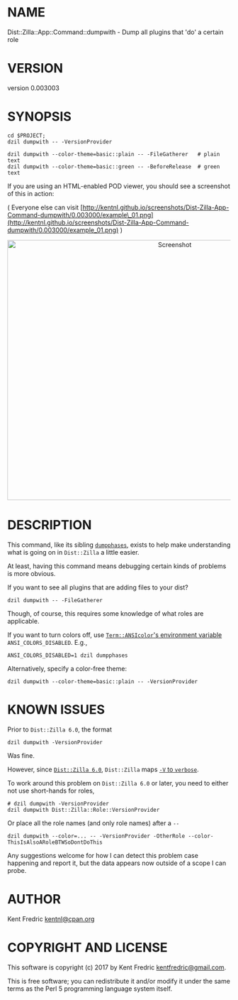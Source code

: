 # NAME

Dist::Zilla::App::Command::dumpwith - Dump all plugins that 'do' a certain role

# VERSION

version 0.003003

# SYNOPSIS

    cd $PROJECT;
    dzil dumpwith -- -VersionProvider

    dzil dumpwith --color-theme=basic::plain -- -FileGatherer   # plain text
    dzil dumpwith --color-theme=basic::green -- -BeforeRelease  # green text

If you are using an HTML-enabled POD viewer, you should see a screenshot of this in action:

( Everyone else can visit [http://kentnl.github.io/screenshots/Dist-Zilla-App-Command-dumpwith/0.003000/example\_01.png](http://kentnl.github.io/screenshots/Dist-Zilla-App-Command-dumpwith/0.003000/example_01.png) )

<div>
    <center>
      <img src="http://kentnl.github.io/screenshots/Dist-Zilla-App-Command-dumpwith/0.003000/example_01.png"
           alt="Screenshot"
           width="740"
           height="586"/>
    </center>
</div>

# DESCRIPTION

This command, like its sibling [`dumpphases`](https://metacpan.org/pod/Dist::Zilla::App::Command::dumpphases), exists to help make understanding
what is going on in `Dist::Zilla` a little easier.

At least, having this command means debugging certain kinds of problems is more obvious.

If you want to see all plugins that are adding files to your dist?

    dzil dumpwith -- -FileGatherer

Though, of course, this requires some knowledge of what roles are applicable.

If you want to turn colors off, use [`Term::ANSIcolor`'s environment variable](https://metacpan.org/pod/Term::ANSIColor)
`ANSI_COLORS_DISABLED`. E.g.,

    ANSI_COLORS_DISABLED=1 dzil dumpphases

Alternatively, specify a color-free theme:

    dzil dumpwith --color-theme=basic::plain -- -VersionProvider

# KNOWN ISSUES

Prior to `Dist::Zilla 6.0`, the format

    dzil dumpwith -VersionProvider

Was fine.

However, since [`Dist::Zilla 6.0`](https://metacpan.org/changes/release/RJBS/Dist-Zilla-6.000-TRIAL#L9-11),
`Dist::Zilla` maps [`-V` to `verbose`](https://github.com/rjbs/Dist-Zilla/commit/98f9fb8b60cc645ffd401d08f3014675166ad32c#diff-99ae7353049f6c64733828dfcfe4ffdfR16).

To work around this problem on `Dist::Zilla 6.0` or later, you need to either not use short-hands for roles,

    # dzil dumpwith -VersionProvider
    dzil dumpwith Dist::Zilla::Role::VersionProvider

Or place all the role names (and only role names) after a `--`

    dzil dumpwith --color=... -- -VersionProvider -OtherRole --color-ThisIsAlsoARoleBTWSoDontDoThis

Any suggestions welcome for how I can detect this problem case happening and report it,
but the data appears now outside of a scope I can probe.

# AUTHOR

Kent Fredric <kentnl@cpan.org>

# COPYRIGHT AND LICENSE

This software is copyright (c) 2017 by Kent Fredric <kentfredric@gmail.com>.

This is free software; you can redistribute it and/or modify it under
the same terms as the Perl 5 programming language system itself.
